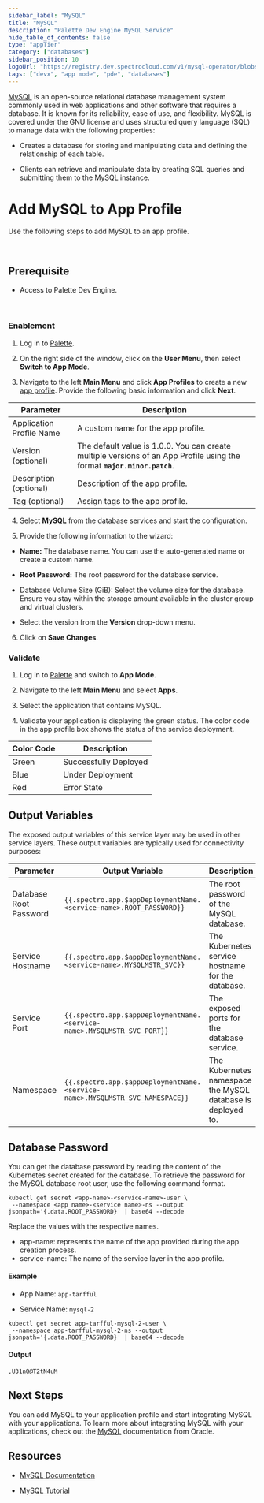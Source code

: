 ```yaml
---
sidebar_label: "MySQL"
title: "MySQL"
description: "Palette Dev Engine MySQL Service"
hide_table_of_contents: false
type: "appTier"
category: ["databases"]
sidebar_position: 10
logoUrl: "https://registry.dev.spectrocloud.com/v1/mysql-operator/blobs/sha256:2d59bc428916752528280eac03330d712164163e2f3c476409f5c25d8a7c2778?type=image/png"
tags: ["devx", "app mode", "pde", "databases"]
---
```


[MySQL](https://www.mysql.com/) is an open-source relational database management system commonly used in web applications and other software that requires a database. It is known for its reliability, ease of use, and flexibility. MySQL is covered under the GNU license and uses structured query language (SQL) to manage data with the following properties:

- Creates a database for storing and manipulating data and defining the relationship of each table.

- Clients can retrieve and manipulate data by creating SQL queries and submitting them to the MySQL instance.

# Add MySQL to App Profile

Use the following steps to add MySQL to an app profile.

<br />

## Prerequisite

- Access to Palette Dev Engine.

<br />

### Enablement

1. Log in to [Palette](https://console.spectrocloud.com).

2. On the right side of the window, click on the **User Menu**, then select **Switch to App Mode**.

3. Navigate to the left **Main Menu** and click **App Profiles** to create a new [app profile](../../../profiles/app-profiles/create-app-profiles/create-app-profiles.md). Provide the following basic information and click **Next**.

| **Parameter**            | **Description**                                                                                                          |
| ------------------------ | ------------------------------------------------------------------------------------------------------------------------ |
| Application Profile Name | A custom name for the app profile.                                                                                       |
| Version (optional)       | The default value is 1.0.0. You can create multiple versions of an App Profile using the format **`major.minor.patch`**. |
| Description (optional)   | Description of the app profile.                                                                                          |
| Tag (optional)           | Assign tags to the app profile.                                                                                          |

4. Select **MySQL** from the database services and start the configuration.

5. Provide the following information to the wizard:

- **Name:** The database name. You can use the auto-generated name or create a custom name.
- **Root Password:** The root password for the database service.

- Database Volume Size (GiB): Select the volume size for the database. Ensure you stay within the storage amount available in the cluster group and virtual clusters.

- Select the version from the **Version** drop-down menu.

6. Click on **Save Changes**.

### Validate

1. Log in to [Palette](https://console.spectrocloud.com) and switch to **App Mode**.

2. Navigate to the left **Main Menu** and select **Apps**.

3. Select the application that contains MySQL.

4. Validate your application is displaying the green status. The color code in the app profile box shows the status of the service deployment.

| **Color Code** | **Description**       |
| -------------- | --------------------- |
| Green          | Successfully Deployed |
| Blue           | Under Deployment      |
| Red            | Error State           |

## Output Variables

The exposed output variables of this service layer may be used in other service layers. These output variables are typically used for connectivity purposes:

| Parameter              | Output Variable                                                              | Description                                                 |
| ---------------------- | ---------------------------------------------------------------------------- | ----------------------------------------------------------- |
| Database Root Password | `{{.spectro.app.$appDeploymentName.<service-name>.ROOT_PASSWORD}}`           | The root password of the MySQL database.                    |
| Service Hostname       | `{{.spectro.app.$appDeploymentName.<service-name>.MYSQLMSTR_SVC}}`           | The Kubernetes service hostname for the database.           |
| Service Port           | `{{.spectro.app.$appDeploymentName.<service-name>.MYSQLMSTR_SVC_PORT}}`      | The exposed ports for the database service.                 |
| Namespace              | `{{.spectro.app.$appDeploymentName.<service-name>.MYSQLMSTR_SVC_NAMESPACE}}` | The Kubernetes namespace the MySQL database is deployed to. |

## Database Password

You can get the database password by reading the content of the Kubernetes secret created for the database. To retrieve the password for the MySQL database root user, use the following command format.

```shell
kubectl get secret <app-name>-<service-name>-user \
 --namespace <app name>-<service name>-ns --output jsonpath='{.data.ROOT_PASSWORD}' | base64 --decode
```

Replace the values with the respective names.

- app-name: represents the name of the app provided during the app creation process.
- service-name: The name of the service layer in the app profile.

#### Example

- App Name: `app-tarfful`

- Service Name: `mysql-2`

```shell
kubectl get secret app-tarfful-mysql-2-user \
 --namespace app-tarfful-mysql-2-ns --output jsonpath='{.data.ROOT_PASSWORD}' | base64 --decode
```

#### Output

```shell hideClipboard
,U31nQ@T2tN4uM
```

## Next Steps

You can add MySQL to your application profile and start integrating MySQL with your applications. To learn more about integrating MySQL with your applications, check out the [MySQL](https://redis.io/docs/manual/) documentation from Oracle.

## Resources

- [MySQL Documentation](https://dev.mysql.com/doc/)

- [MySQL Tutorial](https://dev.mysql.com/doc/refman/8.0/en/tutorial.html)
